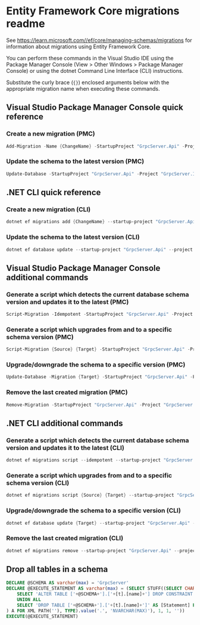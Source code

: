 # Entity Framework Core migrations readme

See <https://learn.microsoft.com//ef/core/managing-schemas/migrations> for information about migrations using Entity Framework Core.

You can perform these commands in the Visual Studio IDE using the Package Manager Console (View > Other Windows > Package Manager Console) or using the dotnet Command Line Interface (CLI) instructions.

Substitute the curly brace (`{}`) enclosed arguments below with the appropriate migration name when executing these commands.

## Visual Studio Package Manager Console quick reference

### Create a new migration (PMC)

```powershell
Add-Migration -Name {ChangeName} -StartupProject "GrpcServer.Api" -Project "GrpcServer.Infrastructure"
```

### Update the schema to the latest version (PMC)

```powershell
Update-Database -StartupProject "GrpcServer.Api" -Project "GrpcServer.Infrastructure"
```

## .NET CLI quick reference

### Create a new migration (CLI)

```powershell
dotnet ef migrations add {ChangeName} --startup-project "GrpcServer.Api" --project "GrpcServer.Infrastructure"
```

### Update the schema to the latest version (CLI)

```powershell
dotnet ef database update --startup-project "GrpcServer.Api" --project "GrpcServer.Infrastructure"
```

## Visual Studio Package Manager Console additional commands

### Generate a script which detects the current database schema version and updates it to the latest (PMC)

```powershell
Script-Migration -Idempotent -StartupProject "GrpcServer.Api" -Project "GrpcServer.Infrastructure"
```

### Generate a script which upgrades from and to a specific schema version (PMC)

```powershell
Script-Migration {Source} {Target} -StartupProject "GrpcServer.Api" -Project "GrpcServer.Infrastructure"
```

### Upgrade/downgrade the schema to a specific version (PMC)

```powershell
Update-Database -Migration {Target} -StartupProject "GrpcServer.Api" -Project "GrpcServer.Infrastructure"
```

### Remove the last created migration (PMC)

```powershell
Remove-Migration -StartupProject "GrpcServer.Api" -Project "GrpcServer.Infrastructure"
```

## .NET CLI additional commands

### Generate a script which detects the current database schema version and updates it to the latest (CLI)

```powershell
dotnet ef migrations script --idempotent --startup-project "GrpcServer.Api" --project "GrpcServer.Infrastructure"
```

### Generate a script which upgrades from and to a specific schema version (CLI)

```powershell
dotnet ef migrations script {Source} {Target} --startup-project "GrpcServer.Api" --project "GrpcServer.Infrastructure"
```

### Upgrade/downgrade the schema to a specific version (CLI)

```powershell
dotnet ef database update {Target} --startup-project "GrpcServer.Api" --project "GrpcServer.Infrastructure"
```

### Remove the last created migration (CLI)

```powershell
dotnet ef migrations remove --startup-project "GrpcServer.Api" --project "GrpcServer.Infrastructure"
```

## Drop all tables in a schema

```sql
DECLARE @SCHEMA AS varchar(max) = 'GrpcServer'
DECLARE @EXECUTE_STATEMENT AS varchar(max) = (SELECT STUFF((SELECT CHAR(13) + CHAR(10) + [Statement] FROM (
    SELECT 'ALTER TABLE ['+@SCHEMA+'].['+[t].[name]+'] DROP CONSTRAINT ['+[fk].[name]+']' AS [Statement] FROM [sys].[foreign_keys] AS [fk] INNER JOIN [sys].[tables] AS [t] ON [t].[object_id] = [fk].[parent_object_id] INNER JOIN [sys].[schemas] AS [s] ON [s].[schema_id] = [t].[schema_id] WHERE [s].[name] = @SCHEMA
    UNION ALL
    SELECT 'DROP TABLE ['+@SCHEMA+'].['+[t].[name]+']' AS [Statement] FROM [sys].[tables] AS [t] INNER JOIN [sys].[schemas] AS [s] ON [s].[schema_id] = [t].[schema_id] WHERE [s].[name] = @SCHEMA
) A FOR XML PATH(''), TYPE).value('.', 'NVARCHAR(MAX)'), 1, 1, ''))
EXECUTE(@EXECUTE_STATEMENT)
```
